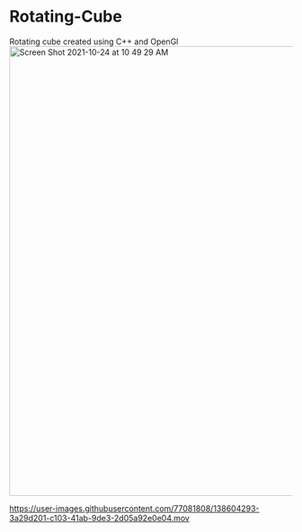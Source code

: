 # Rotating-Cube
Rotating cube created using C++ and OpenGl
<img width="799" alt="Screen Shot 2021-10-24 at 10 49 29 AM" src="https://user-images.githubusercontent.com/77081808/138604266-f2d8d729-cf95-4335-af06-c6b61efbf6d9.png">


https://user-images.githubusercontent.com/77081808/138604293-3a29d201-c103-41ab-9de3-2d05a92e0e04.mov

